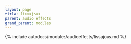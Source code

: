 ```yaml
---
layout: page
title: lissajous
parent: audio effects
grand_parent: modules
---
```


{% include autodocs/modules/audioeffects/lissajous.md %}

